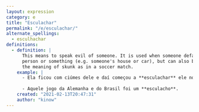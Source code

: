 ```yaml
---
layout: expression
category: e
title: "Esculachar"
permalink: "/e/esculachar/"
alternate_spellings:
  - esculhachar
definitions:
  - definition: |
      This means to speak evil of someone. It is used when someone defames another
      person or something (e.g. someone's house or car), but can also be used with
      the meaning of skunk as in a soccer match.
    example: |
      - Ela ficou com ciúmes dele e daí começou a **esculachar** ele no meio do shopping.
      
      - Aquele jogo da Alemanha e do Brasil foi um **esculacho**.
    created: "2021-02-13T20:47:31"
    author: "kinow"
---
```

